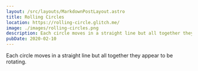 ```yaml
---
layout: /src/layouts/MarkdownPostLayout.astro
title: Rolling Circles
location: https://rolling-circle.glitch.me/
image: ./images/rolling-circles.png
description: Each circle moves in a straight line but all together they appear to be rotating.
pubDate: 2020-02-10
---
```

Each circle moves in a straight line but all together they appear to be rotating.